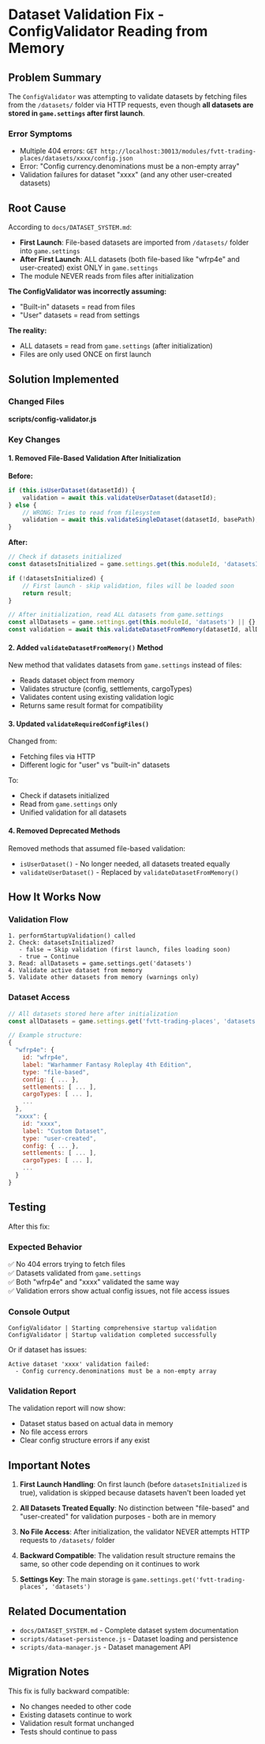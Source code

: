 # Dataset Validation Fix - ConfigValidator Reading from Memory

## Problem Summary

The `ConfigValidator` was attempting to validate datasets by fetching files from the `/datasets/` folder via HTTP requests, even though **all datasets are stored in `game.settings` after first launch**.

### Error Symptoms
- Multiple 404 errors: `GET http://localhost:30013/modules/fvtt-trading-places/datasets/xxxx/config.json`
- Error: "Config currency.denominations must be a non-empty array"
- Validation failures for dataset "xxxx" (and any other user-created datasets)

## Root Cause

According to `docs/DATASET_SYSTEM.md`:
- **First Launch**: File-based datasets are imported from `/datasets/` folder into `game.settings`
- **After First Launch**: ALL datasets (both file-based like "wfrp4e" and user-created) exist ONLY in `game.settings`
- The module NEVER reads from files after initialization

**The ConfigValidator was incorrectly assuming:**
- "Built-in" datasets = read from files
- "User" datasets = read from settings

**The reality:**
- ALL datasets = read from `game.settings` (after initialization)
- Files are only used ONCE on first launch

## Solution Implemented

### Changed Files
**scripts/config-validator.js**

### Key Changes

#### 1. Removed File-Based Validation After Initialization

**Before:**
```javascript
if (this.isUserDataset(datasetId)) {
    validation = await this.validateUserDataset(datasetId);
} else {
    // WRONG: Tries to read from filesystem
    validation = await this.validateSingleDataset(datasetId, basePath);
}
```

**After:**
```javascript
// Check if datasets initialized
const datasetsInitialized = game.settings.get(this.moduleId, 'datasetsInitialized');

if (!datasetsInitialized) {
    // First launch - skip validation, files will be loaded soon
    return result;
}

// After initialization, read ALL datasets from game.settings
const allDatasets = game.settings.get(this.moduleId, 'datasets') || {};
const validation = await this.validateDatasetFromMemory(datasetId, allDatasets[datasetId]);
```

#### 2. Added `validateDatasetFromMemory()` Method

New method that validates datasets from `game.settings` instead of files:
- Reads dataset object from memory
- Validates structure (config, settlements, cargoTypes)
- Validates content using existing validation logic
- Returns same result format for compatibility

#### 3. Updated `validateRequiredConfigFiles()`

Changed from:
- Fetching files via HTTP
- Different logic for "user" vs "built-in" datasets

To:
- Check if datasets initialized
- Read from `game.settings` only
- Unified validation for all datasets

#### 4. Removed Deprecated Methods

Removed methods that assumed file-based validation:
- `isUserDataset()` - No longer needed, all datasets treated equally
- `validateUserDataset()` - Replaced by `validateDatasetFromMemory()`

## How It Works Now

### Validation Flow

```
1. performStartupValidation() called
2. Check: datasetsInitialized?
   - false → Skip validation (first launch, files loading soon)
   - true → Continue
3. Read: allDatasets = game.settings.get('datasets')
4. Validate active dataset from memory
5. Validate other datasets from memory (warnings only)
```

### Dataset Access

```javascript
// All datasets stored here after initialization
const allDatasets = game.settings.get('fvtt-trading-places', 'datasets');

// Example structure:
{
  "wfrp4e": {
    id: "wfrp4e",
    label: "Warhammer Fantasy Roleplay 4th Edition",
    type: "file-based",
    config: { ... },
    settlements: [ ... ],
    cargoTypes: [ ... ],
    ...
  },
  "xxxx": {
    id: "xxxx",
    label: "Custom Dataset",
    type: "user-created",
    config: { ... },
    settlements: [ ... ],
    cargoTypes: [ ... ],
    ...
  }
}
```

## Testing

After this fix:

### Expected Behavior
✅ No 404 errors trying to fetch files  
✅ Datasets validated from `game.settings`  
✅ Both "wfrp4e" and "xxxx" validated the same way  
✅ Validation errors show actual config issues, not file access issues  

### Console Output
```
ConfigValidator | Starting comprehensive startup validation
ConfigValidator | Startup validation completed successfully
```

Or if dataset has issues:
```
Active dataset 'xxxx' validation failed:
  - Config currency.denominations must be a non-empty array
```

### Validation Report
The validation report will now show:
- Dataset status based on actual data in memory
- No file access errors
- Clear config structure errors if any exist

## Important Notes

1. **First Launch Handling**: On first launch (before `datasetsInitialized` is true), validation is skipped because datasets haven't been loaded yet

2. **All Datasets Treated Equally**: No distinction between "file-based" and "user-created" for validation purposes - both are in memory

3. **No File Access**: After initialization, the validator NEVER attempts HTTP requests to `/datasets/` folder

4. **Backward Compatible**: The validation result structure remains the same, so other code depending on it continues to work

5. **Settings Key**: The main storage is `game.settings.get('fvtt-trading-places', 'datasets')`

## Related Documentation

- `docs/DATASET_SYSTEM.md` - Complete dataset system documentation
- `scripts/dataset-persistence.js` - Dataset loading and persistence
- `scripts/data-manager.js` - Dataset management API

## Migration Notes

This fix is fully backward compatible:
- No changes needed to other code
- Existing datasets continue to work
- Validation result format unchanged
- Tests should continue to pass
